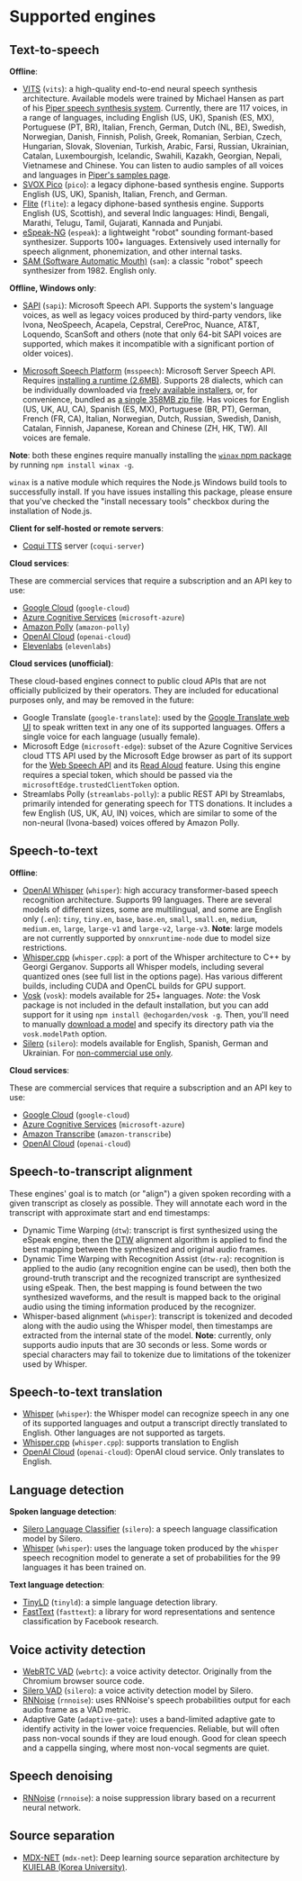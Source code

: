 
# Supported engines

## Text-to-speech

**Offline**:

* [VITS](https://github.com/jaywalnut310/vits) (`vits`): a high-quality end-to-end neural speech synthesis architecture. Available models were trained by Michael Hansen as part of his [Piper speech synthesis system](https://github.com/rhasspy/piper). Currently, there are 117 voices, in a range of languages, including English (US, UK), Spanish (ES, MX), Portuguese (PT, BR), Italian, French, German, Dutch (NL, BE), Swedish, Norwegian, Danish, Finnish, Polish, Greek, Romanian, Serbian, Czech, Hungarian, Slovak, Slovenian, Turkish, Arabic, Farsi, Russian, Ukrainian, Catalan, Luxembourgish, Icelandic, Swahili, Kazakh, Georgian, Nepali, Vietnamese and Chinese. You can listen to audio samples of all voices and languages in [Piper's samples page](https://rhasspy.github.io/piper-samples/).
* [SVOX Pico](https://github.com/naggety/picotts) (`pico`): a legacy diphone-based synthesis engine. Supports English (US, UK), Spanish, Italian, French, and German.
* [Flite](https://github.com/festvox/flite) (`flite`): a legacy diphone-based synthesis engine. Supports English (US, Scottish), and several Indic languages: Hindi, Bengali, Marathi, Telugu, Tamil, Gujarati, Kannada and Punjabi.
* [eSpeak-NG](https://github.com/espeak-ng/espeak-ng/) (`espeak`): a lightweight "robot" sounding formant-based synthesizer. Supports 100+ languages. Extensively used internally for speech alignment, phonemization, and other internal tasks.
* [SAM (Software Automatic Mouth)](https://github.com/discordier/sam) (`sam`): a classic "robot" speech synthesizer from 1982. English only.

**Offline, Windows only**:

* [SAPI](https://en.wikipedia.org/wiki/Microsoft_Speech_API) (`sapi`): Microsoft Speech API. Supports the system's language voices, as well as legacy voices produced by third-party vendors, like Ivona, NeoSpeech, Acapela, Cepstral, CereProc, Nuance, AT&T, Loquendo, ScanSoft and others (note that only 64-bit SAPI voices are supported, which makes it incompatible with a significant portion of older voices).

* [Microsoft Speech Platform](https://www.microsoft.com/en-us/download/details.aspx?id=27225) (`msspeech`): Microsoft Server Speech API. Requires [installing a runtime (2.6MB)](https://www.microsoft.com/en-us/download/details.aspx?id=27225). Supports 28 dialects, which can be individually downloaded via [freely available installers](https://www.microsoft.com/en-us/download/details.aspx?id=27224), or, for convenience, bundled as [a single 358MB zip file](https://drive.google.com/u/0/uc?id=1uQdFNxLzUxpaEwVVKhMawys8cIh3F21T&export=download). Has voices for English (US, UK, AU, CA), Spanish (ES, MX), Portuguese (BR, PT), German, French (FR, CA), Italian, Norwegian, Dutch, Russian, Swedish, Danish, Catalan, Finnish, Japanese, Korean and Chinese (ZH, HK, TW). All voices are female.

**Note**: both these engines require manually installing the [`winax` npm package](https://www.npmjs.com/package/winax) by running `npm install winax -g`.

`winax` is a native module which requires the Node.js Windows build tools to successfully install. If you have issues installing this package, please ensure that you've checked the "install necessary tools" checkbox during the installation of Node.js.

**Client for self-hosted or remote servers**:

* [Coqui TTS](https://github.com/coqui-ai/TTS) server (`coqui-server`)

**Cloud services**:

These are commercial services that require a subscription and an API key to use:

* [Google Cloud](https://cloud.google.com/text-to-speech) (`google-cloud`)
* [Azure Cognitive Services](https://azure.microsoft.com/en-us/products/cognitive-services/text-to-speech/) (`microsoft-azure`)
* [Amazon Polly](https://aws.amazon.com/polly/) (`amazon-polly`)
* [OpenAI Cloud](https://platform.openai.com/) (`openai-cloud`)
* [Elevenlabs](https://elevenlabs.io/) (`elevenlabs`)

**Cloud services (unofficial)**:

These cloud-based engines connect to public cloud APIs that are not officially publicized by their operators. They are included for educational purposes only, and may be removed in the future:

* Google Translate (`google-translate`): used by the [Google Translate web UI](https://translate.google.com/) to speak written text in any one of its supported languages. Offers a single voice for each language (usually female).
* Microsoft Edge (`microsoft-edge`): subset of the Azure Cognitive Services cloud TTS API used by the Microsoft Edge browser as part of its support for the [Web Speech API](https://developer.mozilla.org/en-US/docs/Web/API/Web_Speech_API) and its [Read Aloud](https://www.microsoft.com/en-us/edge/features/read-aloud?form=MT00D8) feature. Using this engine requires a special token, which should be passed via the `microsoftEdge.trustedClientToken` option.
* Streamlabs Polly (`streamlabs-polly`): a public REST API by Streamlabs, primarily intended for generating speech for TTS donations. It includes a few English (US, UK, AU, IN) voices, which are similar to some of the non-neural (Ivona-based) voices offered by Amazon Polly.

## Speech-to-text

**Offline**:
* [OpenAI Whisper](https://github.com/openai/whisper) (`whisper`): high accuracy transformer-based speech recognition architecture. Supports 99 languages. There are several models of different sizes, some are multilingual, and some are English only (`.en`): `tiny`, `tiny.en`, `base`, `base.en`, `small`, `small.en`, `medium`, `medium.en`, `large`, `large-v1` and `large-v2`, `large-v3`. **Note**: large models are not currently supported by `onnxruntime-node` due to model size restrictions.
* [Whisper.cpp](https://github.com/ggerganov/whisper.cpp) (`whisper.cpp`): a port of the Whisper architecture to C++ by Georgi Gerganov. Supports all Whisper models, including several quantized ones (see full list in the options page). Has various different builds, including CUDA and OpenCL builds for GPU support.
* [Vosk](https://github.com/alphacep/vosk-api) (`vosk`): models available for 25+ languages. _Note_: the Vosk package is not included in the default installation, but you can add support for it using `npm install @echogarden/vosk -g`. Then, you'll need to manually [download a model](https://alphacephei.com/vosk/models) and specify its directory path via the `vosk.modelPath` option.
* [Silero](https://github.com/snakers4/silero-models) (`silero`): models available for English, Spanish, German and Ukrainian. For [non-commercial use only](https://github.com/snakers4/silero-models/blob/master/LICENSE).

**Cloud services**:

These are commercial services that require a subscription and an API key to use:

* [Google Cloud](https://cloud.google.com/speech-to-text) (`google-cloud`)
* [Azure Cognitive Services](https://azure.microsoft.com/en-us/products/cognitive-services/speech-to-text/) (`microsoft-azure`)
* [Amazon Transcribe](https://aws.amazon.com/transcribe/) (`amazon-transcribe`)
* [OpenAI Cloud](https://platform.openai.com/) (`openai-cloud`)

## Speech-to-transcript alignment

These engines' goal is to match (or "align") a given spoken recording with a given transcript as closely as possible. They will annotate each word in the transcript with approximate start and end timestamps:

* Dynamic Time Warping (`dtw`): transcript is first synthesized using the eSpeak engine, then the [DTW](https://en.wikipedia.org/wiki/Dynamic_time_warping) alignment algorithm is applied to find the best mapping between the synthesized and original audio frames.
* Dynamic Time Warping with Recognition Assist (`dtw-ra`): recognition is applied to the audio (any recognition engine can be used), then both the ground-truth transcript and the recognized transcript are synthesized using eSpeak. Then, the best mapping is found between the two synthesized waveforms, and the result is mapped back to the original audio using the timing information produced by the recognizer.
* Whisper-based alignment (`whisper`): transcript is tokenized and decoded along with the audio using the Whisper model, then timestamps are extracted from the internal state of the model. **Note**: currently, only supports audio inputs that are 30 seconds or less. Some words or special characters may fail to tokenize due to limitations of the tokenizer used by Whisper.

## Speech-to-text translation

* [Whisper](https://github.com/openai/whisper) (`whisper`): the Whisper model can recognize speech in any one of its supported languages and output a transcript directly translated to English. Other languages are not supported as targets.
* [Whisper.cpp](https://github.com/ggerganov/whisper.cpp) (`whisper.cpp`): supports translation to English
* [OpenAI Cloud](https://platform.openai.com/) (`openai-cloud`): OpenAI cloud service. Only translates to English.

## Language detection

**Spoken language detection**:
* [Silero Language Classifier](https://github.com/snakers4/silero-vad/wiki/Other-Models) (`silero`): a speech language classification model by Silero.
* [Whisper](https://github.com/openai/whisper) (`whisper`): uses the language token produced by the `whisper` speech recognition model to generate a set of probabilities for the 99 languages it has been trained on.

**Text language detection**:
* [TinyLD](https://www.npmjs.com/package/tinyld) (`tinyld`): a simple language detection library.
* [FastText](https://github.com/facebookresearch/fastText) (`fasttext`): a library for word representations and sentence classification by Facebook research.

## Voice activity detection

* [WebRTC VAD](https://github.com/dpirch/libfvad) (`webrtc`): a voice activity detector. Originally from the Chromium browser source code.
* [Silero VAD](https://github.com/snakers4/silero-vad) (`silero`): a voice activity detection model by Silero.
* [RNNoise](https://github.com/xiph/rnnoise) (`rnnoise`): uses RNNoise's speech probabilities output for each audio frame as a VAD metric.
* Adaptive Gate (`adaptive-gate`): uses a band-limited adaptive gate to identify activity in the lower voice frequencies. Reliable, but will often pass non-vocal sounds if they are loud enough. Good for clean speech and a cappella singing, where most non-vocal segments are quiet.

## Speech denoising

* [RNNoise](https://github.com/xiph/rnnoise) (`rnnoise`): a noise suppression library based on a recurrent neural network.

## Source separation

* [MDX-NET](https://github.com/kuielab/mdx-net) (`mdx-net`): Deep learning source separation architecture by [KUIELAB (Korea University)](https://kuielab.github.io/).
